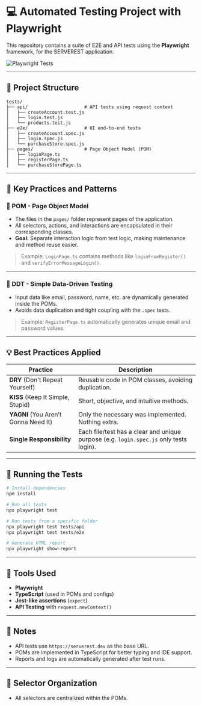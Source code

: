 
# 💻 Automated Testing Project with Playwright

This repository contains a suite of E2E and API tests using the **Playwright** framework, for the SERVEREST application.

![Playwright Tests](https://github.com/renanmsf11/playwright-api-e2e-TS-automation-serverest-tests/actions/workflows/playwright.yml/badge.svg?branch=main)

---

## 🧱 Project Structure

```
tests/
├── api/                     # API tests using request context
│   ├── createAccount.test.js
│   ├── login.test.js
│   └── products.test.js
├── e2e/                     # UI end-to-end tests
│   ├── createAccount.spec.js
│   ├── login.spec.js
│   └── purchaseStore.spec.js
├── pages/                   # Page Object Model (POM)
│   ├── loginPage.ts
│   ├── registerPage.ts
│   └── purchaseStorePage.ts
```

---

## 🎯 Key Practices and Patterns

### 📌 POM - Page Object Model
- The files in the `pages/` folder represent pages of the application.
- All selectors, actions, and interactions are encapsulated in their corresponding classes.
- **Goal:** Separate interaction logic from test logic, making maintenance and method reuse easier.

> Example: `LoginPage.ts` contains methods like `loginFromRegister()` and `verifyErrorMessageLogin()`.

---

### 📌 DDT - Simple Data-Driven Testing
- Input data like email, password, name, etc. are dynamically generated inside the POMs.
- Avoids data duplication and tight coupling with the `.spec` tests.

> Example: `RegisterPage.ts` automatically generates unique email and password values.

---

## 💡 Best Practices Applied

| Practice  | Description |
|----------|-------------|
| **DRY** (Don't Repeat Yourself) | Reusable code in POM classes, avoiding duplication. |
| **KISS** (Keep It Simple, Stupid) | Short, objective, and intuitive methods. |
| **YAGNI** (You Aren’t Gonna Need It) | Only the necessary was implemented. Nothing extra. |
| **Single Responsibility** | Each file/test has a clear and unique purpose (e.g. `login.spec.js` only tests login). |

---

## 🚀 Running the Tests

```bash
# Install dependencies
npm install

# Run all tests
npx playwright test

# Run tests from a specific folder
npx playwright test tests/api
npx playwright test tests/e2e

# Generate HTML report
npx playwright show-report
```

---

## 🔧 Tools Used

- **Playwright**
- **TypeScript** (used in POMs and configs)
- **Jest-like assertions** (`expect`)
- **API Testing** with `request.newContext()`

---

## 📌 Notes

- API tests use `https://serverest.dev` as the base URL.
- POMs are implemented in TypeScript for better typing and IDE support.
- Reports and logs are automatically generated after test runs.

---

## 📂 Selector Organization

- All selectors are centralized within the POMs.

